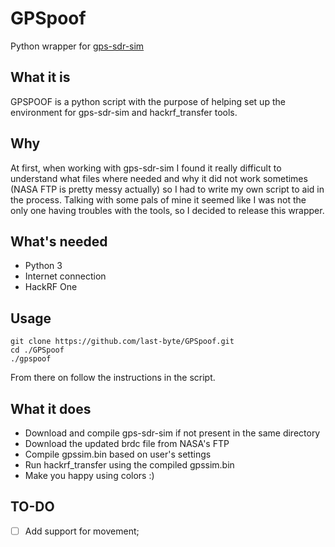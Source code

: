 # GPSpoof
Python wrapper for [gps-sdr-sim](https://github.com/osqzss/gps-sdr-sim)

## What it is
GPSPOOF is a python script with the purpose of helping set up the environment for gps-sdr-sim and hackrf_transfer tools.

## Why
At first, when working with gps-sdr-sim I found it really difficult to understand what files where needed and why it did not work sometimes (NASA FTP is pretty messy actually) so I had to write my own script to aid in the process. Talking with some pals of mine it seemed like I was not the only one having troubles with the tools, so I decided to release this wrapper.

## What's needed
* Python 3
* Internet connection
* HackRF One

## Usage
```
git clone https://github.com/last-byte/GPSpoof.git
cd ./GPSpoof
./gpspoof
```
From there on follow the instructions in the script.

## What it does
* Download and compile gps-sdr-sim if not present in the same directory
* Download the updated brdc file from NASA's FTP
* Compile gpssim.bin based on user's settings
* Run hackrf_transfer using the compiled gpssim.bin
* Make you happy using colors :)

## TO-DO
* [ ] Add support for movement;
